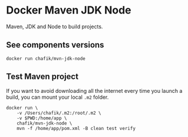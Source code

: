 # Docker Maven JDK Node

Maven, JDK and Node to build projects.

## See components versions

```shell
docker run chafik/mvn-jdk-node
```

## Test Maven project

If you want to avoid downloading all the internet every time you launch a build,
you can mount your local `.m2` folder.

```shell
docker run \
    -v /Users/chafik/.m2:/root/.m2 \
    -v $PWD:/home/app \
    chafik/mvn-jdk-node \
    mvn -f /home/app/pom.xml -B clean test verify
```
